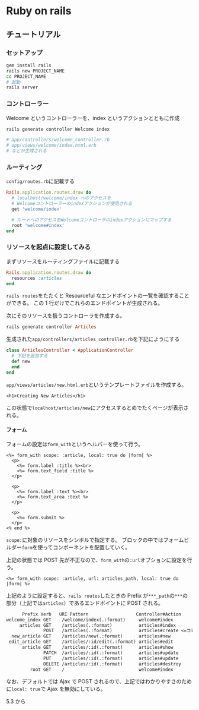 # Ruby on rails

## チュートリアル

### セットアップ

```sh
gem install rails
rails new PROJECT_NAME
cd PROJECT_NAME
# 起動
rails server
```

### コントローラー

Welcome というコントローラーを、index というアクションとともに作成

```sh
rails generate controller Welcome index

# app/controllers/welcome_controller.rb
# app/views/welcome/index.html.erb
# などが生成される
```

### ルーティング

`config/routes.rb`に記載する

```rb
Rails.application.routes.draw do
  # localhost/welcome/index へのアクセスを
  # Welcomeコントローラーのindexアクションが使用される
  get 'welcome/index'

  # ルートへのアクセスをWelcomeコントローラのindexアクションにマップする
  root 'welcome#index'
end
```

### リソースを起点に設定してみる

まずリソースをルーティングファイルに記載する

```rb
Rails.application.routes.draw do
  resources :articles
end
```

`rails routes`をたたくと Resourceful なエンドポイントの一覧を確認することができる。
この 1 行だけでこれらのエンドポイントが生成される。

次にそのリソースを扱うコントローラを作成する。

```rb
rails generate controller Articles
```

生成された`app/controllers/articles_controller.rb`を下記にようにする

```rb
class ArticlesController < ApplicationController
  # 下記を追加する
  def new
  end
end
```

`app/views/articles/new.html.erb`というテンプレートファイルを作成する。

```erb
<h1>Creating New Articles</h1>
```

この状態で`localhost/articles/new`にアクセスするとめでたくページが表示される。

#### フォーム

フォームの設定は`form_with`というヘルパーを使って行う。

```erb
<%= form_with scope: :article, local: true do |form| %>
  <p>
    <%= form.label :title %><br>
    <%= form.text_field :title %>
  </p>

  <p>
    <%= form.label :text %><br>
    <%= form.text_area :text %>
  </p>

  <p>
    <%= form.submit %>
  </p>
<% end %>
```

`scope:`に対象のリソースをシンボルで指定する。
ブロックの中ではフォームビルダー`form`を使ってコンポーネントを配置していく。

上記の状態では POST 先が不正なので、`form_with`の`:url`オプションに設定を行う。

```erb
<%= form_with scope: :article, url: articles_path, local: true do |form| %>
```

上記のように設定すると、`rails routes`したときの Prefix が`***_path`の`***`の部分（上記では`articles`）であるエンドポイントに POST される。

```txt
      Prefix Verb   URI Pattern                  Controller#Action
welcome_index GET    /welcome/index(.:format)     welcome#index
     articles GET    /articles(.:format)          articles#index
              POST   /articles(.:format)          articles#create <=コレ
  new_article GET    /articles/new(.:format)      articles#new
 edit_article GET    /articles/:id/edit(.:format) articles#edit
      article GET    /articles/:id(.:format)      articles#show
              PATCH  /articles/:id(.:format)      articles#update
              PUT    /articles/:id(.:format)      articles#update
              DELETE /articles/:id(.:format)      articles#destroy
         root GET    /                            welcome#index
```

なお、デフォルトでは Ajax で POST されるので、上記ではわかりやすさのために`local: true`で Ajax を無効にしている。

5.3 から

